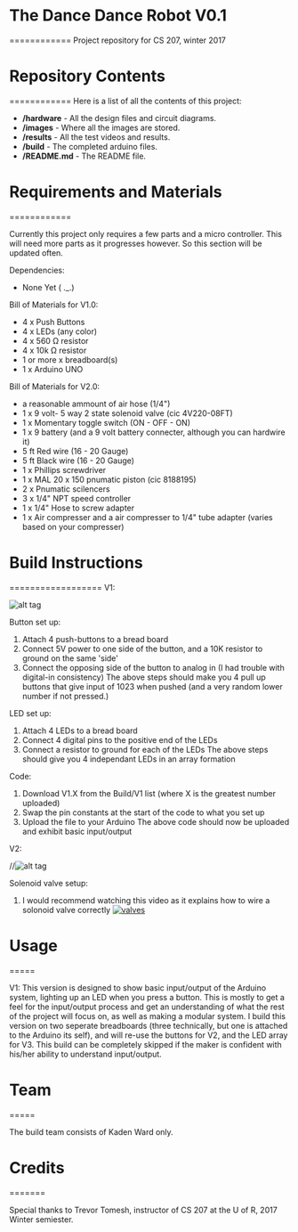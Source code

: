 # The Dance Dance Robot V0.1
============
Project repository for CS 207, winter 2017

# Repository Contents
============
Here is a list of all the contents of this project:

* **/hardware** - All the design files and circuit diagrams.
* **/images** - Where all the images are stored.
* **/results** - All the test videos and results.
* **/build** - The completed arduino files.
* **/README.md** - The README file.

# Requirements and Materials
============

Currently this project only requires a few parts and a micro controller.
This will need more parts as it progresses however.
So this section will be updated often.

Dependencies:
* None Yet  ( ._.)

Bill of Materials for V1.0:
* 4 x Push Buttons
* 4 x LEDs (any color)
* 4 x 560 Ω resistor
* 4 x 10k Ω resistor
* 1 or more x breadboard(s)
* 1 x Arduino UNO

Bill of Materials for V2.0:
* a reasonable ammount of air hose (1/4")
* 1 x 9 volt- 5 way 2 state solenoid valve (cic 4V220-08FT)
* 1 x Momentary toggle switch (ON - OFF - ON)
* 1 x 9 battery (and a 9 volt battery connecter, although you can hardwire it)
* 5 ft Red wire (16 - 20 Gauge)
* 5 ft Black wire (16 - 20 Gauge)
* 1 x Phillips screwdriver 
* 1 x MAL 20 x 150 pnumatic piston (cic 8188195)
* 2 x Pnumatic scilencers
* 3 x 1/4" NPT speed controller
* 1 x 1/4" Hose to screw adapter
* 1 x Air compresser and a air compresser to 1/4" tube adapter (varies based on your compresser)

# Build Instructions
==================
V1:


![alt tag](https://github.com/ward208k/CS207_Project/blob/master/images/V1-0.jpg)

Button set up:

1. Attach 4 push-buttons to a bread board
2. Connect 5V power to one side of the button, and a 10K resistor to ground on the same 'side'
3. Connect the opposing side of the button to analog in (I had trouble with digital-in consistency)
The above steps should make you 4 pull up buttons that give input of 1023 when pushed (and a very
random lower number if not pressed.)

LED set up:

1. Attach 4 LEDs to a bread board
2. Connect 4 digital pins to the positive end of the LEDs
3. Connect a resistor to ground for each of the LEDs
The above steps should give you 4 independant LEDs in an array formation

Code:

1. Download V1.X from the Build/V1 list (where X is the greatest number uploaded)
2. Swap the pin constants at the start of the code to what you set up
3. Upload the file to your Arduino
The above code should now be uploaded and exhibit basic input/output


V2:


//![alt tag](https://github.com/ward208k/CS207_Project/blob/master/images/V2-0.jpg)

Solenoid valve setup:
1. I would recommend watching this video as it explains how to wire a solonoid valve correctly
[![valves](http://img.youtube.com/watch?v=_tby5VuvNuk)](https://www.youtube.com/watch?v=_tby5VuvNuk)

# Usage
=====

V1:
This version is designed to show basic input/output of the Arduino system, lighting up an LED when
you press a button.  This is mostly to get a feel for the input/output process and get an understanding
of what the rest of the project will focus on, as well as making a modular system.  I build this version
on two seperate breadboards (three technically, but one is attached to the Arduino its self), and will 
re-use the buttons for V2, and the LED array for V3.  This build can be completely skipped if the maker
is confident with his/her ability to understand input/output.


# Team
=====

The build team consists of Kaden Ward only.

# Credits
=======

Special thanks to Trevor Tomesh, instructor of CS 207 at the U of R, 2017 Winter semiester.
